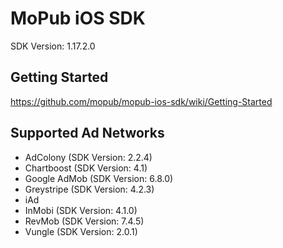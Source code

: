 MoPub iOS SDK
==================================
SDK Version: 1.17.2.0

Getting Started
----------------------------------
https://github.com/mopub/mopub-ios-sdk/wiki/Getting-Started

Supported Ad Networks
----------------------------------
* AdColony (SDK Version: 2.2.4)
* Chartboost (SDK Version: 4.1)
* Google AdMob (SDK Version: 6.8.0)
* Greystripe (SDK Version: 4.2.3)
* iAd
* InMobi (SDK Version: 4.1.0)
* RevMob (SDK Version: 7.4.5)
* Vungle (SDK Version: 2.0.1)